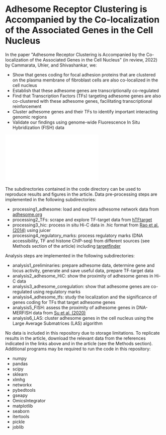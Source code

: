 # Adhesome Receptor Clustering is Accompanied by the Co-localization of the Associated Genes in the Cell Nucleus

In the paper "Adhesome Receptor Clustering is Accompanied by the Co-localization of the Associated Genes in the Cell Nucleus" (in review, 2022) by Cammarata, Uhler, and Shivashankar, we:

* Show that genes coding for focal adhesion proteins that are clustered on the plasma membrane of fibroblast cells are also co-localized in the cell nucleus
* Establish that these adhesome genes are transcriptionally co-regulated
* Find that Transcription Factors (TFs) targeting adhesome genes are also co-clustered with these adhesome genes, facilitating transcriptional reinforcement
* Cluster adhesome genes and their TFs to identify important interacting genomic regions
* Validate our findings using genome-wide Fluorescence In Situ Hybridization (FISH) data

![Alt text](fig1.pdf?raw=true "Title")

The subdirectories contained in the code directory can be used to reproduce results and figures in the article. Data pre-processing steps are implemented in the following subdirectories:

* processing1_adhesome: load and explore adhesome network data from [adhesome.org](http://adhesome.org/)
* processing2_TFs: scrape and explore TF-target data from [hTFtarget](http://bioinfo.life.hust.edu.cn/hTFtarget#!/)
* processing3_hic: process in situ Hi-C data in .hic format from [Rao et al. (2014)](https://www.cell.com/cell/fulltext/S0092-8674(14)01497-4?_returnURL=https%3A%2F%2Flinkinghub.elsevier.com%2Fretrieve%2Fpii%2FS0092867414014974%3Fshowall%3Dtrue) using juicer
* processing4_regulatory_marks: process regulatory marks (DNA accessibility, TF and histone ChIP-seq) from different sources (see Methods section of the article) including [targetfinder](https://github.com/shwhalen/targetfinder)

Analysis steps are implemented in the following subdirectories:

* analysis1_preliminaries: prepare adhesome data, determine gene and locus activity, generate and save useful data, prepare TF-target data
* analysis2_adhesome_HiC: show the proximity of adhesome genes in Hi-C data
* analysis3_adhesome_coregulation: show that adhesome genes are co-regulated using regulatory marks
* analysis4_adhesome_tfs: study the localization and the significance of genes coding for TFs that target adhesome genes
* analysis5_FISH: assess the proximity of adhesome genes in DNA-MERFISH data from [Su et al. (2020)](https://www.cell.com/cell/fulltext/S0092-8674(20)30940-5?_returnURL=https%3A%2F%2Flinkinghub.elsevier.com%2Fretrieve%2Fpii%2FS0092867420309405%3Fshowall%3Dtrue)
* analysis6_LAS: cluster adhesome genes in the cell nucleus using the Large Average Submatrices (LAS) algorithm

No data is included in this repository due to storage limitations. To replicate results in the article, download the relevant data from the references indicated in the links above and in the article (see the Methods section). Additional programs may be required to run the code in this repository:
* numpy
* pandas
* scipy
* sklearn
* xlmhg
* networkx
* pybedtools
* gseapy
* OmicsIntegrator
* matplotlib
* seaborn
* itertools
* pickle
* joblib
